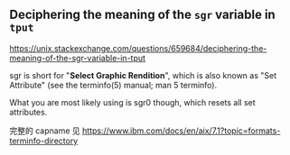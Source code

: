 
## Deciphering the meaning of the `sgr` variable in `tput`

https://unix.stackexchange.com/questions/659684/deciphering-the-meaning-of-the-sgr-variable-in-tput

sgr is short for "**Select Graphic Rendition**", which is also known as "Set
Attribute" (see the terminfo(5) manual; man 5 terminfo).

What you are most likely using is sgr0 though, which resets all set attributes.


完整的 capname 见 https://www.ibm.com/docs/en/aix/7.1?topic=formats-terminfo-directory
